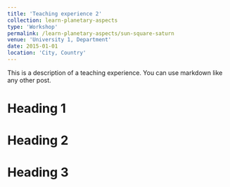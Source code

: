 ```yaml
---
title: 'Teaching experience 2'
collection: learn-planetary-aspects
type: 'Workshop'
permalink: /learn-planetary-aspects/sun-square-saturn
venue: 'University 1, Department'
date: 2015-01-01
location: 'City, Country'
---
```


This is a description of a teaching experience. You can use markdown like any other post.

# Heading 1

# Heading 2

# Heading 3
